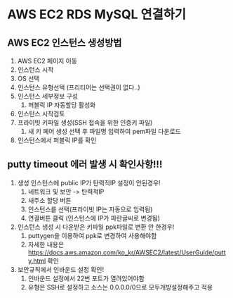 # AWS EC2 RDS MySQL 연결하기

## AWS EC2 인스턴스 생성방법
1. AWS EC2 페이지 이동
2. 인스턴스 시작
3. OS 선택
4. 인스턴스 유형선택 (프리티어는 선택권이 없다..)
5. 인스턴스 세부정보 구성
   1. 퍼블릭 IP 자동할당 활성화
6. 인스턴스 시작검토
7. 프라이빗 키파일 생성(SSH 접속을 위한 인증키 파일)
   1. 새 키 페어 생성 선택 후 파일명 입력하여 pem파일 다운로드
8. 인스턴스에서 퍼블릭 IP를 확인


## putty timeout 에러 발생 시 확인사항!!!
1. 생성 인스턴스에 public IP가 탄력적IP 설정이 안된경우!
   1. 네트워크 및 보안 -> 탄력적IP
   2. 새주소 할당 버튼
   3. 인스턴스를 선택(프라이빗 IP는 자동으로 입력됨)
   4. 연결버튼 클릭 (인스턴스에 IP가 파란글씨로 변경됨)
2. 인스턴스 생성 시 다운받은 키파일 ppk파일로 변환 안 한경우!
   1. puttygen을 이용하여 ppk로 변경하여 사용해야함
   2. 자세한 내용은 https://docs.aws.amazon.com/ko_kr/AWSEC2/latest/UserGuide/putty.html 확인
3. 보안규칙에서 인바운드 설정 확인!
   1. 인바운드 설정에서 22번 포트가 열려있어야함
   2. 유형은 SSH로 설정하고 소스는 0.0.0.0/0으로 모두개방설정해주고 적용